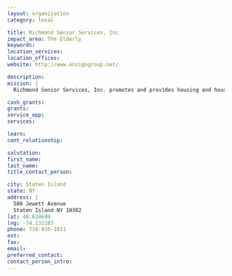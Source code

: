 ```yaml
---
layout: organization
category: local

title: Richmond Senior Services, Inc
impact_area: The Elderly
keywords: 
location_services: 
location_offices: 
website: http://www.ensigngroup.net/

description: 
mission: |
  Richmond Senior Services, Inc. promotes and provides housing and housing-related services for older persons, persons with physical disabilities, and developmentally disabled adults.

cash_grants: 
grants: 
service_opp: 
services: 

learn: 
cont_relationship: 

salutation: 
first_name: 
last_name: 
title_contact_person: 

city: Staten Island
state: NY
address: |
  500 Jewett Avenue  
  Staten Island NY 10302
lat: 40.624699
lng: -74.132187
phone: 718-816-1811
ext: 
fax: 
email: 
preferred_contact: 
contact_person_intro: 
---
```

